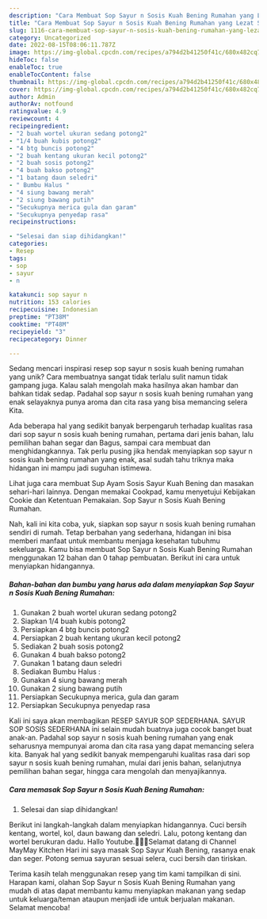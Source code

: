 ```yaml
---
description: "Cara Membuat Sop Sayur n Sosis Kuah Bening Rumahan yang Lezat Sekali"
title: "Cara Membuat Sop Sayur n Sosis Kuah Bening Rumahan yang Lezat Sekali"
slug: 1116-cara-membuat-sop-sayur-n-sosis-kuah-bening-rumahan-yang-lezat-sekali
category: Uncategorized
date: 2022-08-15T08:06:11.787Z
image: https://img-global.cpcdn.com/recipes/a794d2b41250f41c/680x482cq70/sop-sayur-n-sosis-kuah-bening-rumahan-foto-resep-utama.jpg
hideToc: false
enableToc: true
enableTocContent: false
thumbnail: https://img-global.cpcdn.com/recipes/a794d2b41250f41c/680x482cq70/sop-sayur-n-sosis-kuah-bening-rumahan-foto-resep-utama.jpg
cover: https://img-global.cpcdn.com/recipes/a794d2b41250f41c/680x482cq70/sop-sayur-n-sosis-kuah-bening-rumahan-foto-resep-utama.jpg
author: Admin
authorAv: notfound
ratingvalue: 4.9
reviewcount: 4
recipeingredient:
- "2 buah wortel ukuran sedang potong2"
- "1/4 buah kubis potong2"
- "4 btg buncis potong2"
- "2 buah kentang ukuran kecil potong2"
- "2 buah sosis potong2"
- "4 buah bakso potong2"
- "1 batang daun seledri"
- " Bumbu Halus "
- "4 siung bawang merah"
- "2 siung bawang putih"
- "Secukupnya merica gula dan garam"
- "Secukupnya penyedap rasa"
recipeinstructions:

- "Selesai dan siap dihidangkan!"
categories:
- Resep
tags:
- sop
- sayur
- n

katakunci: sop sayur n 
nutrition: 153 calories
recipecuisine: Indonesian
preptime: "PT38M"
cooktime: "PT48M"
recipeyield: "3"
recipecategory: Dinner

---
```





Sedang mencari inspirasi resep sop sayur n sosis kuah bening rumahan yang unik? Cara membuatnya sangat tidak terlalu sulit namun tidak gampang juga. Kalau salah mengolah maka hasilnya akan hambar dan bahkan tidak sedap. Padahal sop sayur n sosis kuah bening rumahan yang enak selayaknya punya aroma dan cita rasa yang bisa memancing selera Kita.





Ada beberapa hal yang sedikit banyak berpengaruh terhadap kualitas rasa dari sop sayur n sosis kuah bening rumahan, pertama dari jenis bahan, lalu pemilihan bahan segar dan Bagus, sampai cara membuat dan menghidangkannya. Tak perlu pusing jika hendak menyiapkan sop sayur n sosis kuah bening rumahan yang enak,      asal sudah tahu triknya maka hidangan ini mampu jadi suguhan istimewa.














Lihat juga cara membuat Sup Ayam Sosis Sayur Kuah Bening dan masakan sehari-hari lainnya. Dengan memakai Cookpad, kamu menyetujui Kebijakan Cookie dan Ketentuan Pemakaian. Sop Sayur n Sosis Kuah Bening Rumahan.






Nah, kali ini kita coba, yuk, siapkan sop sayur n sosis kuah bening rumahan sendiri di rumah. Tetap berbahan yang sederhana, hidangan ini bisa memberi manfaat untuk membantu menjaga kesehatan tubuhmu sekeluarga. Kamu bisa membuat Sop Sayur n Sosis Kuah Bening Rumahan menggunakan 12 bahan dan 0 tahap pembuatan. Berikut ini cara untuk menyiapkan hidangannya.

<!--inarticleads1-->

##### Bahan-bahan dan bumbu yang harus ada dalam menyiapkan Sop Sayur n Sosis Kuah Bening Rumahan:

1. Gunakan 2 buah wortel ukuran sedang potong2
1. Siapkan 1/4 buah kubis potong2
1. Persiapkan 4 btg buncis potong2
1. Persiapkan 2 buah kentang ukuran kecil potong2
1. Sediakan 2 buah sosis potong2
1. Gunakan 4 buah bakso potong2
1. Gunakan 1 batang daun seledri
1. Sediakan  Bumbu Halus :
1. Gunakan 4 siung bawang merah
1. Gunakan 2 siung bawang putih
1. Persiapkan Secukupnya merica, gula dan garam
1. Persiapkan Secukupnya penyedap rasa


Kali ini saya akan membagikan RESEP SAYUR SOP SEDERHANA. SAYUR SOP SOSIS SEDERHANA ini selain mudah buatnya juga cocok banget buat anak-an. Padahal sop sayur n sosis kuah bening rumahan yang enak seharusnya mempunyai aroma dan cita rasa yang dapat memancing selera kita. Banyak hal yang sedikit banyak mempengaruhi kualitas rasa dari sop sayur n sosis kuah bening rumahan, mulai dari jenis bahan, selanjutnya pemilihan bahan segar, hingga cara mengolah dan menyajikannya. 

<!--inarticleads2-->

##### Cara memasak Sop Sayur n Sosis Kuah Bening Rumahan:


1. Selesai dan siap dihidangkan!

Berikut ini langkah-langkah dalam menyiapkan hidangannya. Cuci bersih kentang, wortel, kol, daun bawang dan seledri. Lalu, potong kentang dan wortel berukuran dadu. Hallo Youtube.🍒🌈🌻Selamat datang di Channel MayMay Kitchen Hari ini saya masak Sop Sayur Kuah Bening, rasanya enak dan seger. Potong semua sayuran sesuai selera, cuci bersih dan tiriskan. 

Terima kasih telah menggunakan resep yang tim kami tampilkan di sini. Harapan kami, olahan Sop Sayur n Sosis Kuah Bening Rumahan yang mudah di atas dapat membantu kamu menyiapkan makanan yang sedap untuk keluarga/teman ataupun menjadi ide untuk berjualan makanan. Selamat mencoba!
